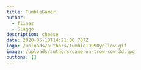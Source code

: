 ```yaml
---
title: TumbleGamer
author:
  - flines
  - Slaggo
description: cheese
date: 2020-05-18T14:21:00.707Z
logo: /uploads/authors/tumble19990yellow.gif
image: /uploads/authors/cameron-trow-cow-3d.jpg
buttons: []
---
```

